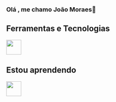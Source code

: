 ### Olá , me chamo João Moraes👋

<!--
**joaovmoraes1/joaovmoraes1** is a ✨ _special_ ✨ repository because its `README.md` (this file) appears on your GitHub profile.

Here are some ideas to get you started:

- 🔭 I’m currently working on ...
- 🌱 I’m currently learning ...
- 👯 I’m looking to collaborate on ...
- 🤔 I’m looking for help with ...
- 💬 Ask me about ...
- 📫 How to reach me: ...
- 😄 Pronouns: ...
- ⚡ Fun fact: ...
-->
## Ferramentas e Tecnologias
<img src="https://cdn.jsdelivr.net/gh/devicons/devicon/icons/git/git-original.svg" width="40" height="40"/>



## Estou aprendendo
<img src="https://cdn.jsdelivr.net/gh/devicons/devicon/icons/java/java-original.svg" width="40" height="40"/> 




          

 
